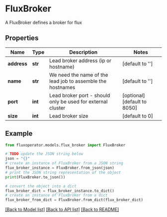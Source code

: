 # FluxBroker

A FluxBroker defines a broker for flux

## Properties

Name | Type | Description | Notes
------------ | ------------- | ------------- | -------------
**address** | **str** | Lead broker address (ip or hostname) | [default to '']
**name** | **str** | We need the name of the lead job to assemble the hostnames | [default to '']
**port** | **int** | Lead broker port - should only be used for external cluster | [optional] [default to 8050]
**size** | **int** | Lead broker size | [default to 0]

## Example

```python
from fluxoperator.models.flux_broker import FluxBroker

# TODO update the JSON string below
json = "{}"
# create an instance of FluxBroker from a JSON string
flux_broker_instance = FluxBroker.from_json(json)
# print the JSON string representation of the object
print(FluxBroker.to_json())

# convert the object into a dict
flux_broker_dict = flux_broker_instance.to_dict()
# create an instance of FluxBroker from a dict
flux_broker_from_dict = FluxBroker.from_dict(flux_broker_dict)
```
[[Back to Model list]](../README.md#documentation-for-models) [[Back to API list]](../README.md#documentation-for-api-endpoints) [[Back to README]](../README.md)


